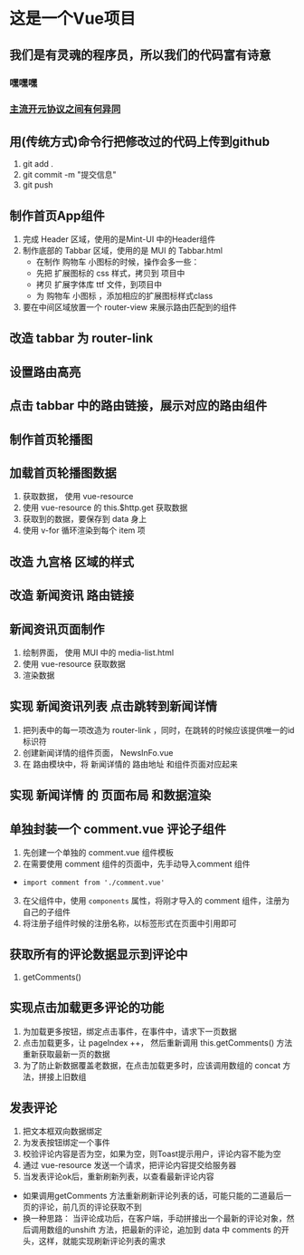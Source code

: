 # 这是一个Vue项目
## 我们是有灵魂的程序员，所以我们的代码富有诗意
### 嘿嘿嘿
### [主流开元协议之间有何异同](https://www.zhihu.com/question/19568896)

## 用(传统方式)命令行把修改过的代码上传到github
1. git add .
2. git commit -m "提交信息"
3. git push


## 制作首页App组件
1. 完成 Header 区域，使用的是Mint-UI 中的Header组件
2. 制作底部的 Tabbar 区域，使用的是 MUI 的 Tabbar.html
    + 在制作 购物车 小图标的时候，操作会多一些：
    + 先把 扩展图标的 css 样式，拷贝到 项目中
    + 拷贝 扩展字体库 ttf 文件，到项目中
    + 为 购物车 小图标 ，添加相应的扩展图标样式class
3. 要在中间区域放置一个 router-view 来展示路由匹配到的组件


## 改造 tabbar 为 router-link

## 设置路由高亮

## 点击 tabbar 中的路由链接，展示对应的路由组件

## 制作首页轮播图

## 加载首页轮播图数据
1. 获取数据， 使用 vue-resource
2. 使用 vue-resource 的 this.$http.get 获取数据
3. 获取到的数据，要保存到 data 身上
4. 使用 v-for 循环渲染到每个 item 项

## 改造 九宫格 区域的样式

## 改造 新闻资讯 路由链接

## 新闻资讯页面制作
1. 绘制界面， 使用 MUI 中的 media-list.html
2. 使用 vue-resource 获取数据
3. 渲染数据

## 实现 新闻资讯列表 点击跳转到新闻详情
1. 把列表中的每一项改造为 router-link ，同时，在跳转的时候应该提供唯一的id标识符
2. 创建新闻详情的组件页面， NewsInFo.vue
3. 在 路由模块中，将 新闻详情的 路由地址 和组件页面对应起来

## 实现 新闻详情 的 页面布局 和数据渲染

## 单独封装一个 comment.vue 评论子组件
1. 先创建一个单独的 comment.vue 组件模板
2. 在需要使用 comment 组件的页面中，先手动导入comment 组件
 + `import comment from './comment.vue'`
3. 在父组件中，使用 `components` 属性，将刚才导入的 comment 组件，注册为自己的子组件
4. 将注册子组件时候的注册名称，以标签形式在页面中引用即可

## 获取所有的评论数据显示到评论中
1. getComments()

## 实现点击加载更多评论的功能
1. 为加载更多按钮，绑定点击事件，在事件中，请求下一页数据
2. 点击加载更多，让 pageIndex ++， 然后重新调用 this.getComments() 方法重新获取最新一页的数据
3. 为了防止新数据覆盖老数据，在点击加载更多时，应该调用数组的 concat 方法，拼接上旧数组

## 发表评论
1. 把文本框双向数据绑定
2. 为发表按钮绑定一个事件
3. 校验评论内容是否为空，如果为空，则Toast提示用户，评论内容不能为空
4. 通过 vue-resource 发送一个请求，把评论内容提交给服务器
5. 当发表评论ok后，重新刷新列表，以查看最新评论内容
 + 如果调用getComments 方法重新刷新评论列表的话，可能只能的二道最后一页的评论，前几页的评论获取不到
 + 换一种思路： 当评论成功后，在客户端，手动拼接出一个最新的评论对象，然后调用数组的unshift 方法，把最新的评论，追加到 data 中 comments 的开头，这样，就能实现刷新评论列表的需求

